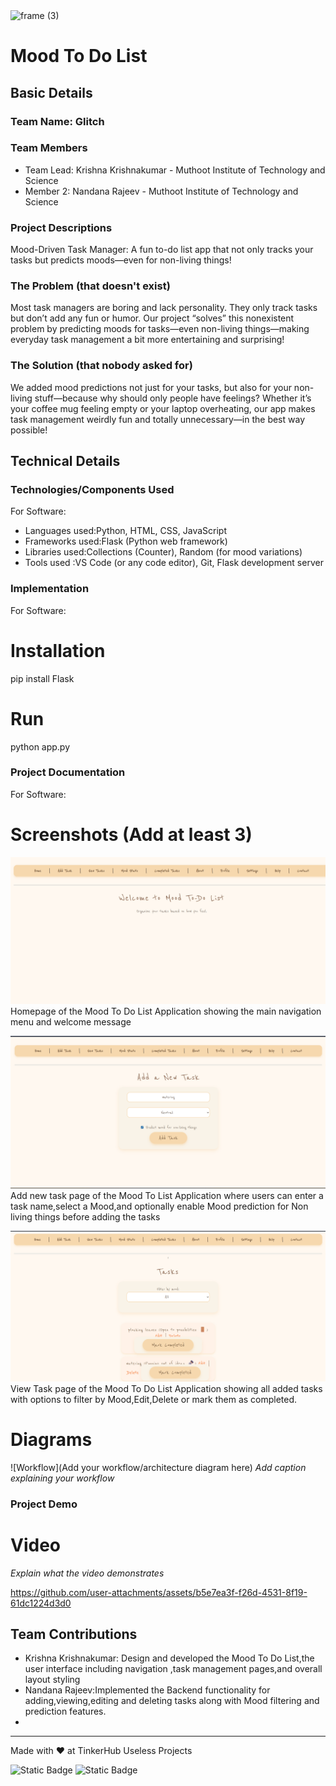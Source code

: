 <img width="3188" height="1202" alt="frame (3)" src="https://github.com/user-attachments/assets/517ad8e9-ad22-457d-9538-a9e62d137cd7" />


# Mood To Do List 


## Basic Details
### Team Name: Glitch


### Team Members
- Team Lead: Krishna Krishnakumar - Muthoot Institute of Technology and Science
- Member 2: Nandana Rajeev - Muthoot Institute of Technology and Science

### Project Descriptions 
Mood-Driven Task Manager: A fun to-do list app that not only tracks your tasks but predicts moods—even for non-living things!

### The Problem (that doesn't exist)
Most task managers are boring and lack personality. They only track tasks but don’t add any fun or humor. Our project “solves” this nonexistent problem by predicting moods for tasks—even non-living things—making everyday task management a bit more entertaining and surprising!

### The Solution (that nobody asked for)
We added mood predictions not just for your tasks, but also for your non-living stuff—because why should only people have feelings? Whether it’s your coffee mug feeling empty or your laptop overheating, our app makes task management weirdly fun and totally unnecessary—in the best way possible!

## Technical Details
### Technologies/Components Used
For Software:
- Languages used:Python, HTML, CSS, JavaScript
- Frameworks used:Flask (Python web framework)
- Libraries used:Collections (Counter), Random (for mood variations)
- Tools used :VS Code (or any code editor), Git, Flask development server
### Implementation
For Software:
# Installation
pip install Flask

# Run
python app.py

### Project Documentation
For Software:

# Screenshots (Add at least 3)
![](./home.png)
Homepage of the Mood To Do List Application showing the main navigation menu and welcome message

![](./add%20task%20(2).png)
Add new task page of the Mood To List Application where users can enter a task name,select a Mood,and optionally enable Mood prediction for Non living things before adding the tasks


![](./viewtask.png)
View Task page of the Mood To Do List Application showing all added tasks with options to filter by Mood,Edit,Delete or mark them as completed.



# Diagrams
![Workflow](Add your workflow/architecture diagram here)
*Add caption explaining your workflow*

### Project Demo
# Video

*Explain what the video demonstrates*


https://github.com/user-attachments/assets/b5e7ea3f-f26d-4531-8f19-61dc1224d3d0





## Team Contributions
- Krishna Krishnakumar: Design and developed the Mood To Do List,the user interface including navigation ,task management pages,and overall layout styling
- Nandana Rajeev:Implemented the Backend functionality for adding,viewing,editing and deleting tasks along with Mood filtering and prediction features.
- 
---
Made with ❤️ at TinkerHub Useless Projects 

![Static Badge](https://img.shields.io/badge/TinkerHub-24?color=%23000000&link=https%3A%2F%2Fwww.tinkerhub.org%2F)
![Static Badge](https://img.shields.io/badge/UselessProjects--25-25?link=https%3A%2F%2Fwww.tinkerhub.org%2Fevents%2FQ2Q1TQKX6Q%2FUseless%2520Projects)
